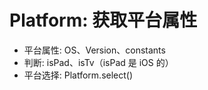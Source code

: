 # Platform: 获取平台属性
* 平台属性: OS、Version、constants
* 判断: isPad、isTv（isPad 是 iOS 的）
* 平台选择: Platform.select()